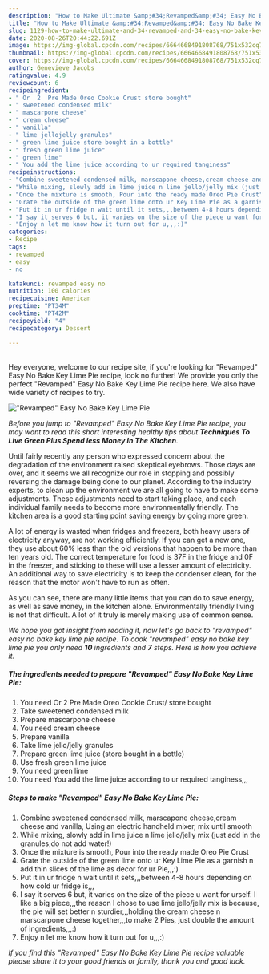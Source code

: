 ```yaml
---
description: "How to Make Ultimate &amp;#34;Revamped&amp;#34; Easy No Bake Key Lime Pie"
title: "How to Make Ultimate &amp;#34;Revamped&amp;#34; Easy No Bake Key Lime Pie"
slug: 1129-how-to-make-ultimate-and-34-revamped-and-34-easy-no-bake-key-lime-pie
date: 2020-08-26T20:44:22.691Z
image: https://img-global.cpcdn.com/recipes/6664668491808768/751x532cq70/revamped-easy-no-bake-key-lime-pie-recipe-main-photo.jpg
thumbnail: https://img-global.cpcdn.com/recipes/6664668491808768/751x532cq70/revamped-easy-no-bake-key-lime-pie-recipe-main-photo.jpg
cover: https://img-global.cpcdn.com/recipes/6664668491808768/751x532cq70/revamped-easy-no-bake-key-lime-pie-recipe-main-photo.jpg
author: Genevieve Jacobs
ratingvalue: 4.9
reviewcount: 6
recipeingredient:
- " Or  2  Pre Made Oreo Cookie Crust store bought"
- " sweetened condensed milk"
- " mascarpone cheese"
- " cream cheese"
- " vanilla"
- " lime jellojelly granules"
- " green lime juice store bought in a bottle"
- " fresh green lime juice"
- " green lime"
- " You add the lime juice according to ur required tanginess"
recipeinstructions:
- "Combine sweetened condensed milk, marscapone cheese,cream cheese and vanilla, Using an electric handheld mixer, mix until smooth"
- "While mixing, slowly add in lime juice n lime jello/jelly mix (just add in the granules,do not add water!)"
- "Once the mixture is smooth, Pour into the ready made Oreo Pie Crust"
- "Grate the outside of the green lime onto ur Key Lime Pie as a garnish n add thin slices of the lime as decor for ur Pie,,,:)"
- "Put it in ur fridge n wait until it sets,,,between 4-8 hours depending on how cold ur fridge is,,,"
- "I say it serves 6 but, it varies on the size of the piece u want for urself. I like a big piece,,,the reason I chose to use lime jello/jelly mix is because, the pie will set better n sturdier,,,holding the cream cheese n marscarpone cheese together,,,to make 2 Pies, just double the amount of ingredients,,,:)"
- "Enjoy n let me know how it turn out for u,,,:)"
categories:
- Recipe
tags:
- revamped
- easy
- no

katakunci: revamped easy no 
nutrition: 100 calories
recipecuisine: American
preptime: "PT34M"
cooktime: "PT42M"
recipeyield: "4"
recipecategory: Dessert

---
```

<br>
Hey everyone, welcome to our recipe site, if you're looking for &#34;Revamped&#34; Easy No Bake Key Lime Pie recipe, look no further! We provide you only the perfect &#34;Revamped&#34; Easy No Bake Key Lime Pie recipe here. We also have wide variety of recipes to try.
<br>


![&#34;Revamped&#34; Easy No Bake Key Lime Pie](https://img-global.cpcdn.com/recipes/6664668491808768/751x532cq70/revamped-easy-no-bake-key-lime-pie-recipe-main-photo.jpg)

<i>Before you jump to &#34;Revamped&#34; Easy No Bake Key Lime Pie recipe, you may want to read this short interesting healthy tips about 
<strong>Techniques To Live Green Plus Spend less Money In The Kitchen</strong>.</i>
</br>

Until fairly recently any person who expressed concern about the degradation of the environment raised skeptical eyebrows. Those days are over, and it seems we all recognize our role in stopping and possibly reversing the damage being done to our planet. According to the industry experts, to clean up the environment we are all going to have to make some adjustments. These adjustments need to start taking place, and each individual family needs to become more environmentally friendly. The kitchen area is a good starting point saving energy by going more green.

A lot of energy is wasted when fridges and freezers, both heavy users of electricity anyway, are not working efficiently. If you can get a new one, they use about 60% less than the old versions that happen to be more than ten years old. The correct temperature for food is 37F in the fridge and 0F in the freezer, and sticking to these will use a lesser amount of electricity. An additional way to save electricity is to keep the condenser clean, for the reason that the motor won't have to run as often.

As you can see, there are many little items that you can do to save energy, as well as save money, in the kitchen alone. Environmentally friendly living is not that difficult. A lot of it truly is merely making use of common sense.


<i>We hope you got insight from reading it, now let's go back to &#34;revamped&#34; easy no bake key lime pie recipe. To cook &#34;revamped&#34; easy no bake key lime pie you only need <strong>10</strong> ingredients and <strong>7</strong> steps. Here is how you achieve it.
</i>

##### The ingredients needed to prepare &#34;Revamped&#34; Easy No Bake Key Lime Pie:

1. You need  Or  2  Pre Made Oreo Cookie Crust/ store bought
1. Take  sweetened condensed milk
1. Prepare  mascarpone cheese
1. You need  cream cheese
1. Prepare  vanilla
1. Take  lime jello/jelly granules
1. Prepare  green lime juice (store bought in a bottle)
1. Use  fresh green lime juice
1. You need  green lime
1. You need  You add the lime juice according to ur required tanginess,,,


##### Steps to make &#34;Revamped&#34; Easy No Bake Key Lime Pie:

1. Combine sweetened condensed milk, marscapone cheese,cream cheese and vanilla, Using an electric handheld mixer, mix until smooth
1. While mixing, slowly add in lime juice n lime jello/jelly mix (just add in the granules,do not add water!)
1. Once the mixture is smooth, Pour into the ready made Oreo Pie Crust
1. Grate the outside of the green lime onto ur Key Lime Pie as a garnish n add thin slices of the lime as decor for ur Pie,,,:)
1. Put it in ur fridge n wait until it sets,,,between 4-8 hours depending on how cold ur fridge is,,,
1. I say it serves 6 but, it varies on the size of the piece u want for urself. I like a big piece,,,the reason I chose to use lime jello/jelly mix is because, the pie will set better n sturdier,,,holding the cream cheese n marscarpone cheese together,,,to make 2 Pies, just double the amount of ingredients,,,:)
1. Enjoy n let me know how it turn out for u,,,:)


<i>If you find this &#34;Revamped&#34; Easy No Bake Key Lime Pie recipe valuable please share it to your good friends or family, thank you and good luck.</i>
